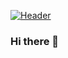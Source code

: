 [![Header](https://raw.githubusercontent.com/MartinHeinz/mrHola21/mrHola21/readme_header.png "Header")](https://some-url.dev/)

### Hi there 👋

<!--
**mrHola21/mrHola21** is a ✨ _special_ ✨ repository because its `README.md` (this file) appears on your GitHub profile.

Here are some ideas to get you started:

- 🔭 I’m currently working on ...
- 🌱 I’m currently learning ...
- 👯 I’m looking to collaborate on ...
- 🤔 I’m looking for help with ...
- 💬 Ask me about ...
- 📫 How to reach me: ...
- 😄 Pronouns: ...
- ⚡ Fun fact: ...
-->
